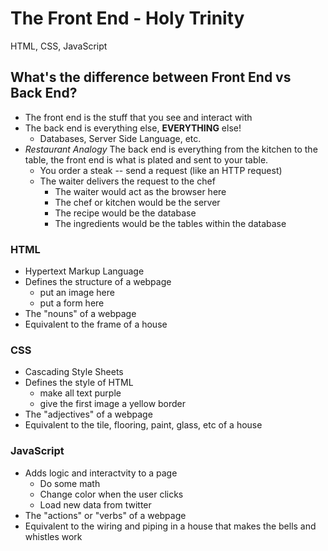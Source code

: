 # The Front End - Holy Trinity
HTML, CSS, JavaScript

## What's the difference between Front End vs Back End?
* The front end is the stuff that you see and interact with
* The back end is everything else, **EVERYTHING** else!
  * Databases, Server Side Language, etc.
* _Restaurant Analogy_ The back end is everything from the kitchen to the table, the front end is what is plated and sent to your table.
  * You order a steak -- send a request (like an HTTP request)
  * The waiter delivers the request to the chef
    * The waiter would act as the browser here
    * The chef or kitchen would be the server
    * The recipe would be the database
    * The ingredients would be the tables within the database

### HTML
* Hypertext Markup Language
* Defines the structure of a webpage
  * put an image here
  * put a form here
* The "nouns" of a webpage
* Equivalent to the frame of a house

### CSS
* Cascading Style Sheets
* Defines the style of HTML
  * make all text purple
  * give the first image a yellow border
* The "adjectives" of a webpage
* Equivalent to the tile, flooring, paint, glass, etc of a house

### JavaScript
* Adds logic and interactvity to a page
  * Do some math
  * Change color when the user clicks
  * Load new data from twitter
* The "actions" or "verbs" of a webpage
* Equivalent to the wiring and piping in a house that makes the bells and whistles work